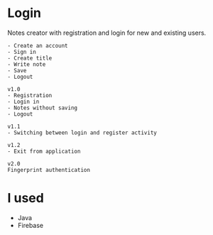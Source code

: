 # Login

Notes creator with registration and login for new and existing users.

```
- Create an account
- Sign in
- Create title
- Write note
- Save
- Logout
```




```
v1.0
- Registration
- Login in
- Notes without saving
- Logout
```

```
v1.1
- Switching between login and register activity
```

```
v1.2
- Exit from application
```

```
v2.0
Fingerprint authentication
```

# I used

- Java
- Firebase
